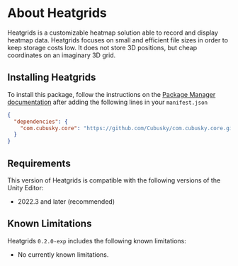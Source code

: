 # About Heatgrids
Heatgrids is a customizable heatmap solution able to record and display heatmap data. Heatgrids focuses on small and efficient file sizes in order to keep storage costs low. It does not store 3D positions, but cheap coordinates on an imaginary 3D grid.

## Installing Heatgrids
To install this package, follow the instructions on the [Package Manager documentation](https://docs.unity3d.com/Manual/upm-ui-giturl.html) after adding the following lines in your `manifest.json`
```json
{
  "dependencies": {
    "com.cubusky.core": "https://github.com/Cubusky/com.cubusky.core.git#1.1.0"
  }
}
```

## Requirements
This version of Heatgrids is compatible with the following versions of the Unity Editor:
- 2022.3 and later (recommended)

## Known Limitations
Heatgrids `0.2.0-exp` includes the following known limitations:
- No currently known limitations.